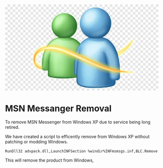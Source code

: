 ![MSN Messanger](Images/MSN.png)

# MSN Messanger Removal

To remove MSN Messenger from Windows XP due to service being long retired.

We have created a script to efficently remove from Windows XP without patching or modding Windows.

    RunDll32 advpack.dll,LaunchINFSection %windir%INFmsmsgs.inf,BLC.Remove

This will remove the product from Windows,


